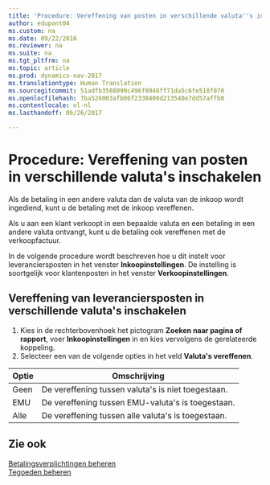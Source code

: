 ```yaml
---
title: 'Procedure: Vereffening van posten in verschillende valuta''s inschakelen'
author: edupont04
ms.custom: na
ms.date: 09/22/2016
ms.reviewer: na
ms.suite: na
ms.tgt_pltfrm: na
ms.topic: article
ms.prod: dynamics-nav-2017
ms.translationtype: Human Translation
ms.sourcegitcommit: 51adfb3588099c496f0946ff71da5c6fe518f070
ms.openlocfilehash: 7ba526003afb06f2338400d213540e7dd57affb0
ms.contentlocale: nl-nl
ms.lasthandoff: 06/26/2017

---
```


# <a name="how-to-enable-application-of-ledger-entries-in-different-currencies"></a>Procedure: Vereffening van posten in verschillende valuta's inschakelen
Als de betaling in een andere valuta dan de valuta van de inkoop wordt ingediend, kunt u de betaling met de inkoop vereffenen.

Als u aan een klant verkoopt in een bepaalde valuta en een betaling in een andere valuta ontvangt, kunt u de betaling ook vereffenen met de verkoopfactuur.

In de volgende procedure wordt beschreven hoe u dit instelt voor leveranciersposten in het venster **Inkoopinstellingen**. De instelling is soortgelijk voor klantenposten in het venster **Verkoopinstellingen**.

## <a name="to-enable-application-of-vendor-ledger-entries-in-different-currencies"></a>Vereffening van leveranciersposten in verschillende valuta's inschakelen
1. Kies in de rechterbovenhoek het pictogram **Zoeken naar pagina of rapport**, voer **Inkoopinstellingen** in en kies vervolgens de gerelateerde koppeling.
2. Selecteer een van de volgende opties in het veld **Valuta's vereffenen**.

|Optie |Omschrijving |
|-------|------------|
|Geen|De vereffening tussen valuta's is niet toegestaan.|
|EMU|De vereffening tussen EMU-valuta's is toegestaan.|
|Alle|De vereffening tussen alle valuta's is toegestaan.

## <a name="see-also"></a>Zie ook  
[Betalingsverplichtingen beheren](payables-manage-payables.md)  
[Tegoeden beheren](receivables-manage-receivables.md)

